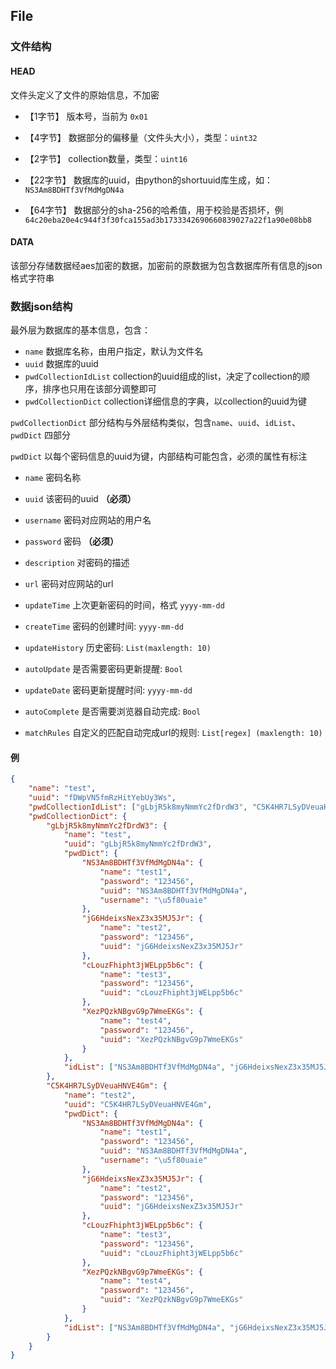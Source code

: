 ## File

### 文件结构

#### HEAD

文件头定义了文件的原始信息，不加密

* 【1字节】 版本号，当前为 `0x01`
  
* 【4字节】 数据部分的偏移量（文件头大小），类型：`uint32`

* 【2字节】 collection数量，类型：`uint16`

* 【22字节】 数据库的uuid，由python的shortuuid库生成，如：`NS3Am8BDHTf3VfMdMgDN4a`

* 【64字节】 数据部分的sha-256的哈希值，用于校验是否损坏，例`64c20eba20e4c944f3f30fca155ad3b1733342690660839027a22f1a90e08bb8`


#### DATA

该部分存储数据经aes加密的数据，加密前的原数据为包含数据库所有信息的json格式字符串

### 数据json结构

最外层为数据库的基本信息，包含：
* `name` 数据库名称，由用户指定，默认为文件名
* `uuid` 数据库的uuid
* `pwdCollectionIdList` collection的uuid组成的list，决定了collection的顺序，排序也只用在该部分调整即可
* `pwdCollectionDict` collection详细信息的字典，以collection的uuid为键

`pwdCollectionDict` 部分结构与外层结构类似，包含`name`、`uuid`、`idList`、`pwdDict` 四部分

`pwdDict` 以每个密码信息的uuid为键，内部结构可能包含，必须的属性有标注

* `name` 密码名称

* `uuid` 该密码的uuid **（必须）**

* `username`  密码对应网站的用户名

* `password`  密码 **（必须）**

* `description`  对密码的描述

* `url`  密码对应网站的url

* `updateTime`  上次更新密码的时间，格式 `yyyy-mm-dd`

* `createTime`  密码的创建时间:  `yyyy-mm-dd`

* `updateHistory`  历史密码:  `List(maxlength: 10)`

* `autoUpdate`  是否需要密码更新提醒:  `Bool`

* `updateDate`  密码更新提醒时间:  `yyyy-mm-dd`

* `autoComplete`  是否需要浏览器自动完成:  `Bool`

* `matchRules`  自定义的匹配自动完成url的规则:  `List[regex] (maxlength: 10)`

#### 例

```json
{
    "name": "test",
    "uuid": "fDWpVN5fmRzHitYebUy3Ws",
    "pwdCollectionIdList": ["gLbjR5k8myNmmYc2fDrdW3", "C5K4HR7LSyDVeuaHNVE4Gm"],
    "pwdCollectionDict": {
        "gLbjR5k8myNmmYc2fDrdW3": {
            "name": "test",
            "uuid": "gLbjR5k8myNmmYc2fDrdW3",
            "pwdDict": {
                "NS3Am8BDHTf3VfMdMgDN4a": {
                    "name": "test1",
                    "password": "123456",
                    "uuid": "NS3Am8BDHTf3VfMdMgDN4a",
                    "username": "\u5f80uaie"
                },
                "jG6HdeixsNexZ3x35MJ5Jr": {
                    "name": "test2",
                    "password": "123456",
                    "uuid": "jG6HdeixsNexZ3x35MJ5Jr"
                },
                "cLouzFhipht3jWELpp5b6c": {
                    "name": "test3",
                    "password": "123456",
                    "uuid": "cLouzFhipht3jWELpp5b6c"
                },
                "XezPQzkNBgvG9p7WmeEKGs": {
                    "name": "test4",
                    "password": "123456",
                    "uuid": "XezPQzkNBgvG9p7WmeEKGs"
                }
            },
            "idList": ["NS3Am8BDHTf3VfMdMgDN4a", "jG6HdeixsNexZ3x35MJ5Jr", "cLouzFhipht3jWELpp5b6c", "XezPQzkNBgvG9p7WmeEKGs"]
        },
        "C5K4HR7LSyDVeuaHNVE4Gm": {
            "name": "test2",
            "uuid": "C5K4HR7LSyDVeuaHNVE4Gm",
            "pwdDict": {
                "NS3Am8BDHTf3VfMdMgDN4a": {
                    "name": "test1",
                    "password": "123456",
                    "uuid": "NS3Am8BDHTf3VfMdMgDN4a",
                    "username": "\u5f80uaie"
                },
                "jG6HdeixsNexZ3x35MJ5Jr": {
                    "name": "test2",
                    "password": "123456",
                    "uuid": "jG6HdeixsNexZ3x35MJ5Jr"
                },
                "cLouzFhipht3jWELpp5b6c": {
                    "name": "test3",
                    "password": "123456",
                    "uuid": "cLouzFhipht3jWELpp5b6c"
                },
                "XezPQzkNBgvG9p7WmeEKGs": {
                    "name": "test4",
                    "password": "123456",
                    "uuid": "XezPQzkNBgvG9p7WmeEKGs"
                }
            },
            "idList": ["NS3Am8BDHTf3VfMdMgDN4a", "jG6HdeixsNexZ3x35MJ5Jr", "cLouzFhipht3jWELpp5b6c", "XezPQzkNBgvG9p7WmeEKGs"]
        }
    }
}
```







